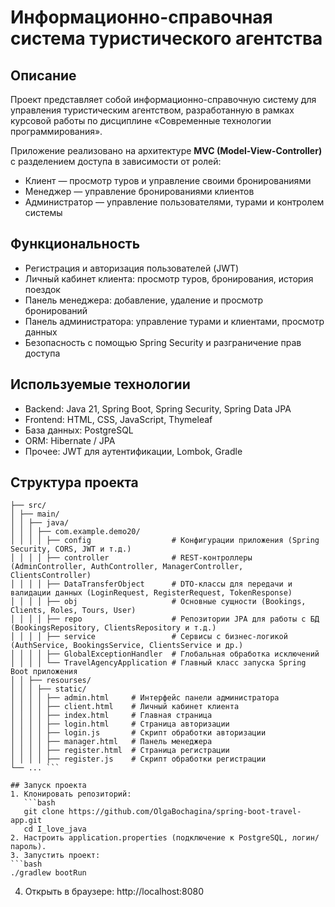 # Информационно-справочная система туристического агентства

## Описание
Проект представляет собой информационно-справочную систему для управления туристическим агентством, разработанную в рамках курсовой работы по дисциплине «Современные технологии программирования».

Приложение реализовано на архитектуре **MVC (Model-View-Controller)** с разделением доступа в зависимости от ролей:
- Клиент — просмотр туров и управление своими бронированиями
- Менеджер — управление бронированиями клиентов
- Администратор — управление пользователями, турами и контролем системы

## Функциональность
- Регистрация и авторизация пользователей (JWT)
- Личный кабинет клиента: просмотр туров, бронирования, история поездок
- Панель менеджера: добавление, удаление и просмотр бронирований
- Панель администратора: управление турами и клиентами, просмотр данных
- Безопасность с помощью Spring Security и разграничение прав доступа

## Используемые технологии
- Backend: Java 21, Spring Boot, Spring Security, Spring Data JPA  
- Frontend: HTML, CSS, JavaScript, Thymeleaf  
- База данных: PostgreSQL  
- ORM: Hibernate / JPA  
- Прочее: JWT для аутентификации, Lombok, Gradle
  
## Структура проекта
```i_love_java-master/
├── src/
│ ├── main/
│ │ ├── java/
│ │ │ ├── com.example.demo20/
│ │ │ │ ├── config                  # Конфигурации приложения (Spring Security, CORS, JWT и т.д.)
│ │ │ │ ├── controller              # REST-контроллеры (AdminController, AuthController, ManagerController, ClientsController)
│ │ │ │ ├── DataTransferObject      # DTO-классы для передачи и валидации данных (LoginRequest, RegisterRequest, TokenResponse)
│ │ │ │ ├── obj                     # Основные сущности (Bookings, Clients, Roles, Tours, User)
│ │ │ │ ├── repo                    # Репозитории JPA для работы с БД (BookingsRepository, ClientsRepository и т.д.)
│ │ │ │ ├── service                 # Сервисы с бизнес-логикой (AuthService, BookingsService, ClientsService и др.)
│ │ │ │ ├── GlobalExceptionHandler  # Глобальная обработка исключений
│ │ │ │ └── TravelAgencyApplication # Главный класс запуска Spring Boot приложения
│ │ ├── resourses/
│ │ │ ├── static/
│ │ │ │ ├── admin.html     # Интерфейс панели администратора
│ │ │ │ ├── client.html    # Личный кабинет клиента
│ │ │ │ ├── index.html     # Главная страница
│ │ │ │ ├── login.html     # Страница авторизации
│ │ │ │ ├── login.js       # Скрипт обработки авторизации
│ │ │ │ ├── manager.html   # Панель менеджера
│ │ │ │ ├── register.html  # Страница регистрации
│ │ │ │ ├── register.js    # Скрипт обработки регистрации
└── ... ```

## Запуск проекта
1. Клонировать репозиторий:
   ```bash
   git clone https://github.com/OlgaBochagina/spring-boot-travel-app.git
   cd I_love_java
2. Настроить application.properties (подключение к PostgreSQL, логин/пароль).
3. Запустить проект:
```bash
./gradlew bootRun
```
4. Открыть в браузере: http://localhost:8080
